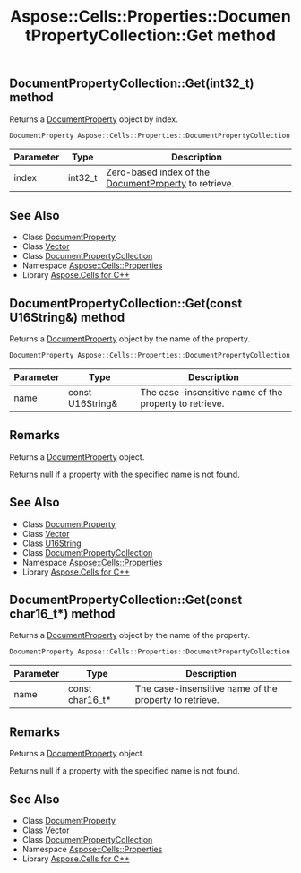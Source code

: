 ﻿---
title: Aspose::Cells::Properties::DocumentPropertyCollection::Get method
linktitle: Get
second_title: Aspose.Cells for C++ API Reference
description: 'Aspose::Cells::Properties::DocumentPropertyCollection::Get method. Returns a DocumentProperty object by index in C++.'
type: docs
weight: 600
url: /cpp/aspose.cells.properties/documentpropertycollection/get/
---
## DocumentPropertyCollection::Get(int32_t) method


Returns a [DocumentProperty](../../documentproperty/) object by index.

```cpp
DocumentProperty Aspose::Cells::Properties::DocumentPropertyCollection::Get(int32_t index)
```


| Parameter | Type | Description |
| --- | --- | --- |
| index | int32_t | Zero-based index of the [DocumentProperty](../../documentproperty/) to retrieve. |

## See Also

* Class [DocumentProperty](../../documentproperty/)
* Class [Vector](../../../aspose.cells/vector/)
* Class [DocumentPropertyCollection](../)
* Namespace [Aspose::Cells::Properties](../../)
* Library [Aspose.Cells for C++](../../../)
## DocumentPropertyCollection::Get(const U16String\&) method


Returns a [DocumentProperty](../../documentproperty/) object by the name of the property.

```cpp
DocumentProperty Aspose::Cells::Properties::DocumentPropertyCollection::Get(const U16String &name)
```


| Parameter | Type | Description |
| --- | --- | --- |
| name | const U16String\& | The case-insensitive name of the property to retrieve. |
## Remarks


<overloads>Returns a [DocumentProperty](../../documentproperty/) object.</overloads>

Returns null if a property with the specified name is not found.

## See Also

* Class [DocumentProperty](../../documentproperty/)
* Class [Vector](../../../aspose.cells/vector/)
* Class [U16String](../../../aspose.cells/u16string/)
* Class [DocumentPropertyCollection](../)
* Namespace [Aspose::Cells::Properties](../../)
* Library [Aspose.Cells for C++](../../../)
## DocumentPropertyCollection::Get(const char16_t*) method


Returns a [DocumentProperty](../../documentproperty/) object by the name of the property.

```cpp
DocumentProperty Aspose::Cells::Properties::DocumentPropertyCollection::Get(const char16_t *name)
```


| Parameter | Type | Description |
| --- | --- | --- |
| name | const char16_t* | The case-insensitive name of the property to retrieve. |
## Remarks


<overloads>Returns a [DocumentProperty](../../documentproperty/) object.</overloads>

Returns null if a property with the specified name is not found.

## See Also

* Class [DocumentProperty](../../documentproperty/)
* Class [Vector](../../../aspose.cells/vector/)
* Class [DocumentPropertyCollection](../)
* Namespace [Aspose::Cells::Properties](../../)
* Library [Aspose.Cells for C++](../../../)
